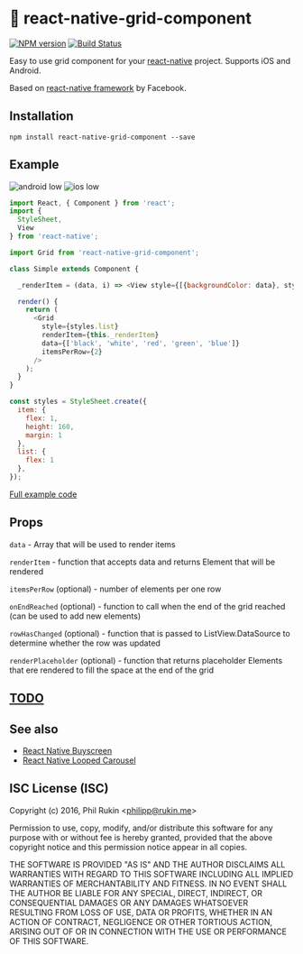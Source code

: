 # :black_square_button: react-native-grid-component

[![NPM version](http://img.shields.io/npm/v/react-native-grid-component.svg?style=flat)](https://www.npmjs.com/package/react-native-grid-component)
[![Build Status](https://travis-ci.org/phil-r/react-native-grid-component.svg)](https://travis-ci.org/phil-r/react-native-grid-component)

Easy to use grid component for your [react-native](https://github.com/facebook/react-native/) project. Supports iOS and Android.

Based on [react-native framework](https://github.com/facebook/react-native/) by Facebook.

## Installation

`npm install react-native-grid-component --save`

## Example

![android low](https://cloud.githubusercontent.com/assets/577316/18456263/d6b977e2-794f-11e6-878f-5737355111ac.gif) ![ios low](https://cloud.githubusercontent.com/assets/577316/18456262/d6b7a39a-794f-11e6-8587-06757dc42e14.gif)

```js
import React, { Component } from 'react';
import {
  StyleSheet,
  View
} from 'react-native';

import Grid from 'react-native-grid-component';

class Simple extends Component {

  _renderItem = (data, i) => <View style={[{backgroundColor: data}, styles.item]} key={i}/>

  render() {
    return (
      <Grid
        style={styles.list}
        renderItem={this._renderItem}
        data={['black', 'white', 'red', 'green', 'blue']}
        itemsPerRow={2}
      />
    );
  }
}

const styles = StyleSheet.create({
  item: {
    flex: 1,
    height: 160,
    margin: 1
  },
  list: {
    flex: 1
  },
});

```

[Full example code](Examples/Simple)

## Props

`data` - Array that will be used to render items

`renderItem` - function that accepts data and returns Element that will be rendered

`itemsPerRow` (optional) - number of elements per one row

`onEndReached` (optional) - function to call when the end of the grid reached (can be used to add new elements)

`rowHasChanged` (optional) - function that is passed to ListView.DataSource to determine whether the row was updated

`renderPlaceholder` (optional) - function that returns placeholder Elements that ere rendered to fill the space at the end of the grid


## [TODO](https://github.com/phil-r/react-native-grid-component/projects/1)



## See also
 - [React Native Buyscreen](https://github.com/appintheair/react-native-buyscreen)
 - [React Native Looped Carousel](https://github.com/appintheair/react-native-looped-carousel)


ISC License (ISC)
-------

Copyright (c) 2016, Phil Rukin <<philipp@rukin.me>>

Permission to use, copy, modify, and/or distribute this software for any purpose with or without fee is hereby granted, provided that the above copyright notice and this permission notice appear in all copies.

THE SOFTWARE IS PROVIDED "AS IS" AND THE AUTHOR DISCLAIMS ALL WARRANTIES WITH REGARD TO THIS SOFTWARE INCLUDING ALL IMPLIED WARRANTIES OF MERCHANTABILITY AND FITNESS. IN NO EVENT SHALL THE AUTHOR BE LIABLE FOR ANY SPECIAL, DIRECT, INDIRECT, OR CONSEQUENTIAL DAMAGES OR ANY DAMAGES WHATSOEVER RESULTING FROM LOSS OF USE, DATA OR PROFITS, WHETHER IN AN ACTION OF CONTRACT, NEGLIGENCE OR OTHER TORTIOUS ACTION, ARISING OUT OF OR IN CONNECTION WITH THE USE OR PERFORMANCE OF THIS SOFTWARE.
